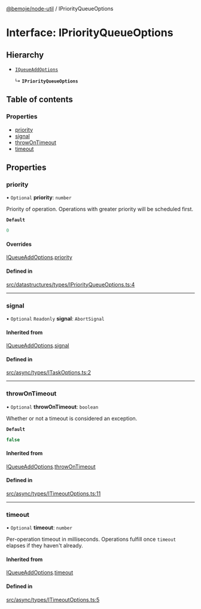 [@bemoje/node-util](/docs/index.md) / IPriorityQueueOptions

# Interface: IPriorityQueueOptions

## Hierarchy

- [`IQueueAddOptions`](/docs/interfaces/IQueueAddOptions.md)

  ↳ **`IPriorityQueueOptions`**

## Table of contents

### Properties

- [priority](/docs/interfaces/IPriorityQueueOptions.md#priority)
- [signal](/docs/interfaces/IPriorityQueueOptions.md#signal)
- [throwOnTimeout](/docs/interfaces/IPriorityQueueOptions.md#throwontimeout)
- [timeout](/docs/interfaces/IPriorityQueueOptions.md#timeout)

## Properties

### priority

• `Optional` **priority**: `number`

Priority of operation. Operations with greater priority will be scheduled first.

**`Default`**

```ts
0
```

#### Overrides

[IQueueAddOptions](/docs/interfaces/IQueueAddOptions.md).[priority](/docs/interfaces/IQueueAddOptions.md#priority)

#### Defined in

[src/datastructures/types/IPriorityQueueOptions.ts:4](https://github.com/bemoje/bemoje-node-util/blob/957547c/src/datastructures/types/IPriorityQueueOptions.ts#L4)

___

### signal

• `Optional` `Readonly` **signal**: `AbortSignal`

#### Inherited from

[IQueueAddOptions](/docs/interfaces/IQueueAddOptions.md).[signal](/docs/interfaces/IQueueAddOptions.md#signal)

#### Defined in

[src/async/types/ITaskOptions.ts:2](https://github.com/bemoje/bemoje-node-util/blob/957547c/src/async/types/ITaskOptions.ts#L2)

___

### throwOnTimeout

• `Optional` **throwOnTimeout**: `boolean`

Whether or not a timeout is considered an exception.

**`Default`**

```ts
false
```

#### Inherited from

[IQueueAddOptions](/docs/interfaces/IQueueAddOptions.md).[throwOnTimeout](/docs/interfaces/IQueueAddOptions.md#throwontimeout)

#### Defined in

[src/async/types/ITimeoutOptions.ts:11](https://github.com/bemoje/bemoje-node-util/blob/957547c/src/async/types/ITimeoutOptions.ts#L11)

___

### timeout

• `Optional` **timeout**: `number`

Per-operation timeout in milliseconds. Operations fulfill once `timeout` elapses if they haven't already.

#### Inherited from

[IQueueAddOptions](/docs/interfaces/IQueueAddOptions.md).[timeout](/docs/interfaces/IQueueAddOptions.md#timeout)

#### Defined in

[src/async/types/ITimeoutOptions.ts:5](https://github.com/bemoje/bemoje-node-util/blob/957547c/src/async/types/ITimeoutOptions.ts#L5)

